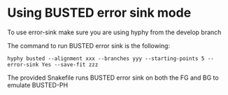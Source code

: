 # Using BUSTED error sink mode

To use error-sink make sure you are using hyphy from the develop branch

The command to run BUSTED error sink is the following:

```
hyphy busted --alignment xxx --branches yyy --starting-points 5 --error-sink Yes --save-fit zzz
```

The provided Snakefile runs BUSTED error sink on both the FG and BG to emulate BUSTED-PH
